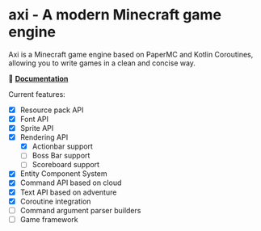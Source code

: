 # axi - A modern Minecraft game engine

Axi is a Minecraft game engine based on PaperMC and Kotlin
Coroutines, allowing you to write games in a clean and concise
way.

🔗 **[Documentation](https://axi.radsteve.net/)**

Current features:

- [x] Resource pack API
- [x] Font API
- [x] Sprite API
- [x] Rendering API
  - [x] Actionbar support
  - [ ] Boss Bar support
  - [ ] Scoreboard support
- [x] Entity Component System
- [x] Command API based on cloud
- [x] Text API based on adventure
- [x] Coroutine integration
- [ ] Command argument parser builders
- [ ] Game framework
